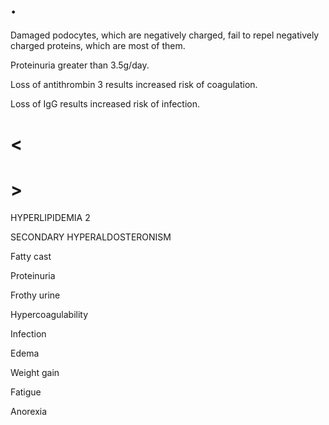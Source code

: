 # .

Damaged podocytes, which are negatively charged, fail to repel negatively charged proteins, which are most of them.

Proteinuria greater than 3.5g/day.

Loss of antithrombin 3 results increased risk of coagulation.

Loss of IgG results increased risk of infection.

# <

# >

HYPERLIPIDEMIA 2

SECONDARY HYPERALDOSTERONISM

Fatty cast

Proteinuria

Frothy urine

Hypercoagulability

Infection

Edema

Weight gain

Fatigue

Anorexia
